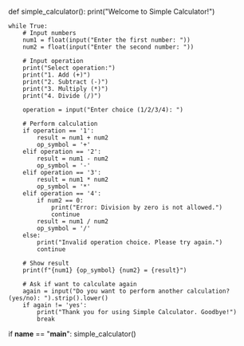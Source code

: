 def simple_calculator():
    print("Welcome to Simple Calculator!")
    
    while True:
        # Input numbers
        num1 = float(input("Enter the first number: "))
        num2 = float(input("Enter the second number: "))
        
        # Input operation
        print("Select operation:")
        print("1. Add (+)")
        print("2. Subtract (-)")
        print("3. Multiply (*)")
        print("4. Divide (/)")
        
        operation = input("Enter choice (1/2/3/4): ")
        
        # Perform calculation
        if operation == '1':
            result = num1 + num2
            op_symbol = '+'
        elif operation == '2':
            result = num1 - num2
            op_symbol = '-'
        elif operation == '3':
            result = num1 * num2
            op_symbol = '*'
        elif operation == '4':
            if num2 == 0:
                print("Error: Division by zero is not allowed.")
                continue
            result = num1 / num2
            op_symbol = '/'
        else:
            print("Invalid operation choice. Please try again.")
            continue
        
        # Show result
        print(f"{num1} {op_symbol} {num2} = {result}")
        
        # Ask if want to calculate again
        again = input("Do you want to perform another calculation? (yes/no): ").strip().lower()
        if again != 'yes':
            print("Thank you for using Simple Calculator. Goodbye!")
            break

if __name__ == "__main__":
    simple_calculator()
